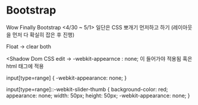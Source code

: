 # Bootstrap
Wow Finally Bootstrap
<4/30 ~ 5/1>
일단은 CSS 뽀개기 먼저하고 하기
(레이아웃을 먼저 다 확실히 잡은 후 진행)

Float -> clear both



<Shadow Dom CSS edit -> -webkit-appearnce : none; 이 들어가야 적용됨
  혹은 html 태그에 <style></style> 적용

input[type=range] {
    -webkit-appearance: none;
}

input[type=range]::-webkit-slider-thumb {
    background-color: red;
    appearance: none;
    width: 50px;
    height: 50px;
    -webkit-appearance: none;
}
